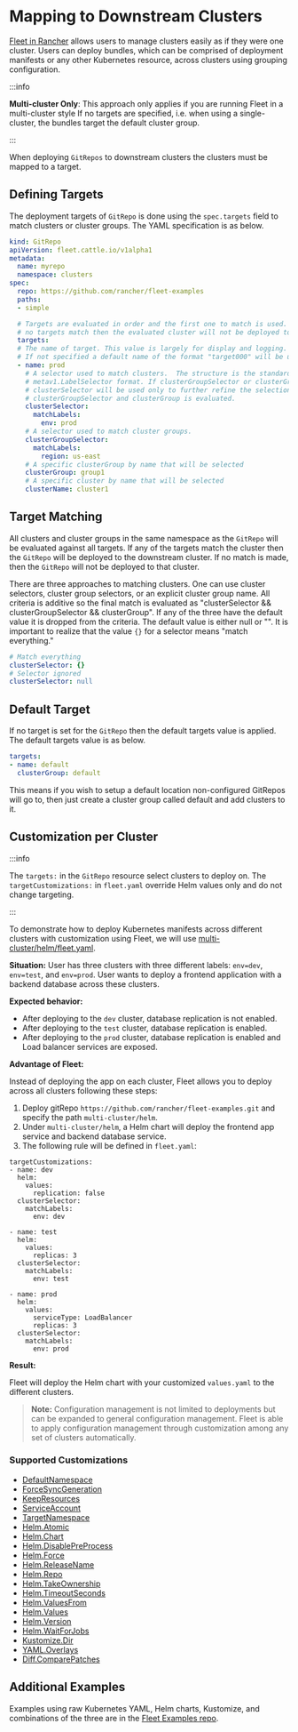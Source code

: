 # Mapping to Downstream Clusters

[Fleet in Rancher](https://rancher.com/docs/rancher/v2.6/en/deploy-across-clusters/fleet/) allows users to manage clusters easily as if they were one cluster. Users can deploy bundles, which can be comprised of deployment manifests or any other Kubernetes resource, across clusters using grouping configuration.

:::info

__Multi-cluster Only__:
This approach only applies if you are running Fleet in a multi-cluster style
If no targets are specified, i.e. when using a single-cluster, the bundles target the default cluster group.

:::

When deploying `GitRepos` to downstream clusters the clusters must be mapped to a target.

## Defining Targets

The deployment targets of `GitRepo` is done using the `spec.targets` field to
match clusters or cluster groups. The YAML specification is as below.

```yaml
kind: GitRepo
apiVersion: fleet.cattle.io/v1alpha1
metadata:
  name: myrepo
  namespace: clusters
spec:
  repo: https://github.com/rancher/fleet-examples
  paths:
  - simple

  # Targets are evaluated in order and the first one to match is used. If
  # no targets match then the evaluated cluster will not be deployed to.
  targets:
  # The name of target. This value is largely for display and logging.
  # If not specified a default name of the format "target000" will be used
  - name: prod
    # A selector used to match clusters.  The structure is the standard
    # metav1.LabelSelector format. If clusterGroupSelector or clusterGroup is specified,
    # clusterSelector will be used only to further refine the selection after
    # clusterGroupSelector and clusterGroup is evaluated.
    clusterSelector:
      matchLabels:
        env: prod
    # A selector used to match cluster groups.
    clusterGroupSelector:
      matchLabels:
        region: us-east
    # A specific clusterGroup by name that will be selected
    clusterGroup: group1
    # A specific cluster by name that will be selected
    clusterName: cluster1
```

## Target Matching

All clusters and cluster groups in the same namespace as the `GitRepo` will be evaluated against all targets.
If any of the targets match the cluster then the `GitRepo` will be deployed to the downstream cluster. If
no match is made, then the `GitRepo` will not be deployed to that cluster.

There are three approaches to matching clusters.
One can use cluster selectors, cluster group selectors, or an explicit cluster group name.  All criteria is additive so
the final match is evaluated as "clusterSelector && clusterGroupSelector && clusterGroup".  If any of the three have the
default value it is dropped from the criteria.  The default value is either null or "".  It is important to realize
that the value `{}` for a selector means "match everything."

```yaml
# Match everything
clusterSelector: {}
# Selector ignored
clusterSelector: null
```

## Default Target

If no target is set for the `GitRepo` then the default targets value is applied.  The default targets value is as below.

```yaml
targets:
- name: default
  clusterGroup: default
```

This means if you wish to setup a default location non-configured GitRepos will go to, then just create a cluster group called default
and add clusters to it.

## Customization per Cluster

:::info

The `targets:` in the `GitRepo` resource select clusters to deploy on. The `targetCustomizations:` in `fleet.yaml` override Helm values only and do not change targeting.

:::

To demonstrate how to deploy Kubernetes manifests across different clusters with customization using Fleet, we will use [multi-cluster/helm/fleet.yaml](https://github.com/rancher/fleet-examples/blob/master/multi-cluster/helm/fleet.yaml).

**Situation:** User has three clusters with three different labels: `env=dev`, `env=test`, and `env=prod`. User wants to deploy a frontend application with a backend database across these clusters.

**Expected behavior:**

- After deploying to the `dev` cluster, database replication is not enabled.
- After deploying to the `test` cluster, database replication is enabled.
- After deploying to the `prod` cluster, database replication is enabled and Load balancer services are exposed.

**Advantage of Fleet:**

Instead of deploying the app on each cluster, Fleet allows you to deploy across all clusters following these steps:

1. Deploy gitRepo `https://github.com/rancher/fleet-examples.git` and specify the path `multi-cluster/helm`.
2. Under `multi-cluster/helm`, a Helm chart will deploy the frontend app service and backend database service.
3. The following rule will be defined in `fleet.yaml`:

```
targetCustomizations:
- name: dev
  helm:
    values:
      replication: false
  clusterSelector:
    matchLabels:
      env: dev

- name: test
  helm:
    values:
      replicas: 3
  clusterSelector:
    matchLabels:
      env: test

- name: prod
  helm:
    values:
      serviceType: LoadBalancer
      replicas: 3
  clusterSelector:
    matchLabels:
      env: prod
```

**Result:**

Fleet will deploy the Helm chart with your customized `values.yaml` to the different clusters.

>**Note:** Configuration management is not limited to deployments but can be expanded to general configuration management. Fleet is able to apply configuration management through customization among any set of clusters automatically.

### Supported Customizations

* [DefaultNamespace](/ref-crds#bundledeploymentoptions)
* [ForceSyncGeneration](/ref-crds#bundledeploymentoptions)
* [KeepResources](/ref-crds#bundledeploymentoptions)
* [ServiceAccount](/ref-crds#bundledeploymentoptions)
* [TargetNamespace](/ref-crds#bundledeploymentoptions)
* [Helm.Atomic](/ref-crds#helmoptions)
* [Helm.Chart](/ref-crds#helmoptions)
* [Helm.DisablePreProcess](/ref-crds#helmoptions)
* [Helm.Force](/ref-crds#helmoptions)
* [Helm.ReleaseName](/ref-crds#helmoptions)
* [Helm.Repo](/ref-crds#helmoptions)
* [Helm.TakeOwnership](/ref-crds#helmoptions)
* [Helm.TimeoutSeconds](/ref-crds#helmoptions)
* [Helm.ValuesFrom](/ref-crds#helmoptions)
* [Helm.Values](/ref-crds#helmoptions)
* [Helm.Version](/ref-crds#helmoptions)
* [Helm.WaitForJobs](/ref-crds#helmoptions)
* [Kustomize.Dir](/ref-crds#kustomizeoptions)
* [YAML.Overlays](/ref-crds#yamloptions)
* [Diff.ComparePatches](/ref-crds#diffoptions)


## Additional Examples

Examples using raw Kubernetes YAML, Helm charts, Kustomize, and combinations
of the three are in the [Fleet Examples repo](https://github.com/rancher/fleet-examples/).
